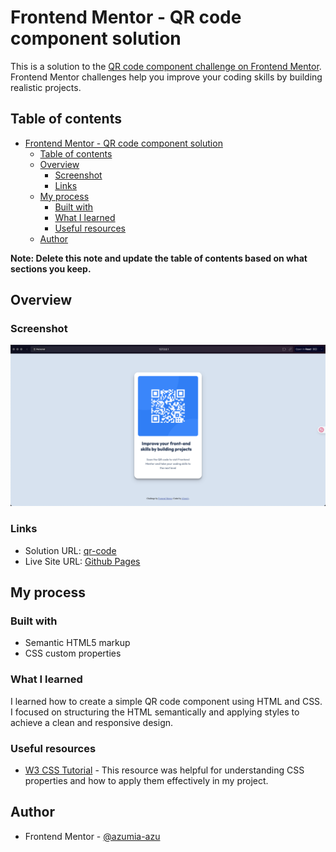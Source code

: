 # Frontend Mentor - QR code component solution

This is a solution to the [QR code component challenge on Frontend Mentor](https://www.frontendmentor.io/challenges/qr-code-component-iux_sIO_H). Frontend Mentor challenges help you improve your coding skills by building realistic projects. 

## Table of contents

- [Frontend Mentor - QR code component solution](#frontend-mentor---qr-code-component-solution)
  - [Table of contents](#table-of-contents)
  - [Overview](#overview)
    - [Screenshot](#screenshot)
    - [Links](#links)
  - [My process](#my-process)
    - [Built with](#built-with)
    - [What I learned](#what-i-learned)
    - [Useful resources](#useful-resources)
  - [Author](#author)

**Note: Delete this note and update the table of contents based on what sections you keep.**

## Overview

### Screenshot

![](./screenshot.png)

### Links

- Solution URL: [qr-code](https://github.com/azumia-azu-front-mentor-solution/qr-code.git)
- Live Site URL: [Github Pages](https://azumia-azu-front-mentor-solution.github.io/qr-code/)

## My process

### Built with

- Semantic HTML5 markup
- CSS custom properties


### What I learned

I learned how to create a simple QR code component using HTML and CSS. I focused on structuring the HTML semantically and applying styles to achieve a clean and responsive design.


### Useful resources

- [W3 CSS Tutorial](https://www.w3schools.com/css/default.asp) - This resource was helpful for understanding CSS properties and how to apply them effectively in my project.

## Author

- Frontend Mentor - [@azumia-azu](https://www.frontendmentor.io/profile/azumia-azu)
